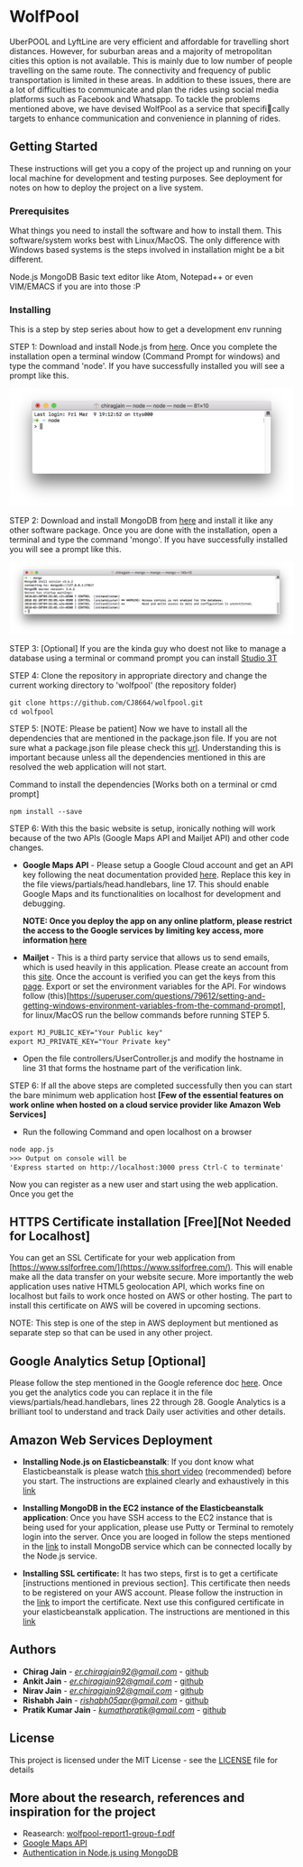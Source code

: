 # WolfPool

UberPOOL and LyftLine are very efficient and affordable for travelling short distances. However, for suburban areas and a majority of metropolitan cities this option is not available. This is mainly due to low number of people travelling on the same route. The connectivity and frequency of public transportation is limited in these areas. In addition to these issues, there are a lot of difficulties to communicate and plan the rides using social media platforms such as Facebook and Whatsapp. To tackle the problems mentioned above, we have devised WolfPool as a service that specifically targets to enhance communication and convenience in planning of rides.

## Getting Started

These instructions will get you a copy of the project up and running on your local machine for development and testing purposes. See deployment for notes on how to deploy the project on a live system.

### Prerequisites

What things you need to install the software and how to install them. This software/system works best with Linux/MacOS. The only difference with Windows based systems is the steps involved in installation might be a bit different.

Node.js
MongoDB
Basic text editor like Atom, Notepad++ or even VIM/EMACS if you are into those :P

### Installing

This is a step by step series about how to get a development env running

STEP 1: Download and install Node.js from [here](https://nodejs.org/en/download/package-manager/). Once you complete the installation open a terminal window (Command Prompt for windows) and type the command 'node'. If you have successfully installed you will see a prompt like this.

![NodeJS working](/readme_files/nodejs.png)

STEP 2: Download and install MongoDB from [here](https://www.mongodb.com/download-center#community) and install it like any other software package. Once you are done with the installation, open a terminal and type the command 'mongo'. If you have successfully installed you will see a prompt like this.

![MongoDB working](/readme_files/mongo.png)

STEP 3: [Optional] If you are the kinda guy who doest not like to manage a database using a terminal or command prompt you can install [Studio 3T](https://studio3t.com/)

STEP 4: Clone the repository in appropriate directory and change the current working directory to 'wolfpool' (the repository folder)

```
git clone https://github.com/CJ8664/wolfpool.git
cd wolfpool
```

STEP 5: [NOTE: Please be patient] Now we have to install all the dependencies that are mentioned in the package.json file. If you are not sure what a package.json file please check this [url](http://nodesource.com/blog/the-basics-of-package-json-in-node-js-and-npm/). Understanding this is important because unless all the dependencies mentioned in this are resolved the web application will not start.

Command to install the dependencies [Works both on a terminal or cmd prompt]

```
npm install --save
```

STEP 6: With this the basic website is setup, ironically nothing will work because of the two APIs (Google Maps API and Mailjet API) and other code changes.

* **Google Maps API** - Please setup a Google Cloud account and get an API key following the neat documentation provided [here](https://developers.google.com/maps/documentation/javascript/get-api-key). Replace this key in the file views/partials/head.handlebars, line 17. This should enable Google Maps and its functionalities on localhost for development and debugging.

  **NOTE: Once you deploy the app on any online platform, please restrict the access to the Google services by limiting key access, more information [here](https://developers.google.com/maps/documentation/javascript/get-api-key#standard-auth)**

* **Mailjet** - This is a third party service that allows us to send emails, which is used heavily in this application. Please create an account from this [site](https://www.mailjet.com). Once the account is verified you can get the keys from this [page](https://app.mailjet.com/transactional). Export or set the environment variables for the API. For windows follow (this)[https://superuser.com/questions/79612/setting-and-getting-windows-environment-variables-from-the-command-prompt], for linux/MacOS run the bellow commands before running STEP 5.

```
export MJ_PUBLIC_KEY="Your Public key"
export MJ_PRIVATE_KEY="Your Private key"
```

* Open the file controllers/UserController.js and modify the hostname in line 31 that forms the hostname part of the verification link.

STEP 6: If all the above steps are completed successfully then you can start the bare minimum web application host **[Few of the essential features on work online when hosted on a cloud service provider like Amazon Web Services]**

* Run the following Command and open localhost on a browser

```
node app.js
>>> Output on console will be
'Express started on http://localhost:3000 press Ctrl-C to terminate'
```

Now you can register as a new user and start using the web application. Once you get the

## HTTPS Certificate installation [Free][Not Needed for Localhost]

You can get an SSL Certificate for your web application from [https://www.sslforfree.com/](https://www.sslforfree.com/). This will enable make all the data transfer on your website secure. More importantly the web application uses native HTML5 geolocation API, which works fine on localhost but fails to work once hosted on AWS or other hosting. The part to install this certificate on AWS will be covered in upcoming sections.

NOTE: This step is one of the step in AWS deployment but mentioned as separate step so that can be used in any other project.

## Google Analytics Setup [Optional]

Please follow the step mentioned in the Google reference doc [here](https://support.google.com/analytics/answer/1008080?hl=en). Once you get the analytics code you can replace it in the file views/partials/head.handlebars, lines 22 through 28. Google Analytics is a brilliant tool to understand and track Daily user activities and other details.

## Amazon Web Services Deployment

* **Installing Node.js on Elasticbeanstalk**: If you dont know what Elasticbeanstalk is please watch [this short video](https://youtu.be/SrwxAScdyT0) (recommended) before you start. The instructions are explained clearly and exhaustively in this [link](https://docs.aws.amazon.com/elasticbeanstalk/latest/dg/nodejs-getstarted.html)

* **Installing MongoDB in the EC2 instance of the Elasticbeanstalk application**: Once you have SSH access to the EC2 instance that is being used for your application, please use Putty or Terminal to remotely login into the server. Once you are looged in follow the steps mentioned in the [link](https://docs.mongodb.com/manual/tutorial/install-mongodb-on-amazon/) to install MongoDB service which can be connected locally by the Node.js service.

* **Installing SSL certificate:**
It has two steps, first is to get a certificate [instructions mentioned in previous section]. This certificate then needs to be registered on your AWS account. Please follow the instruction in the [link](https://docs.aws.amazon.com/acm/latest/userguide/import-certificate-api-cli.html#import-certificate-api) to import the certificate. Next use this configured certificate in your elasticbeanstalk application. The instructions are mentioned in this [link](https://docs.aws.amazon.com/elasticbeanstalk/latest/dg/configuring-https-elb.html)

## Authors

* **Chirag Jain** - *er.chiragjain92@gmail.com* - [github](http://github.com/CJ8664)
* **Ankit Jain** - *er.chiragjain92@gmail.com* - [github](http://github.com/CJ8664)
* **Nirav Jain** - *er.chiragjain92@gmail.com* - [github](http://github.com/CJ8664)
* **Rishabh Jain** - *rishabh05apr@gmail.com* - [github](https://github.com/Rishabh05apr)
* **Pratik Kumar Jain** - *kumathpratik@gmail.com* - [github](https://github.com/pratikkumar-jain)

## License

This project is licensed under the MIT License - see the [LICENSE](LICENSE) file for details

## More about the research, references and inspiration for the project

* Reasearch: [wolfpool-report1-group-f.pdf](/reports/wolfpool-report1-group-f.pdf)
* [Google Maps API](https://developers.google.com/maps/documentation/javascript/places-autocomplete)
* [Authentication in Node.js using MongoDB](https://medium.com/of-all-things-tech-progress/starting-with-authentication-a-tutorial-with-node-js-and-mongodb-25d524ca0359)
